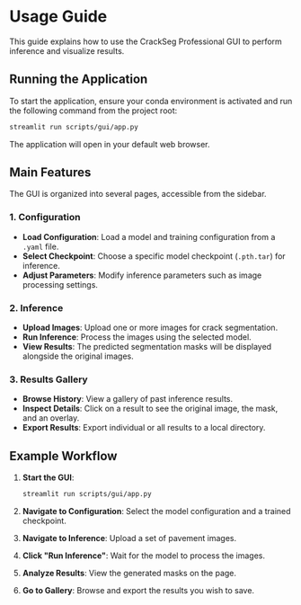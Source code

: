 # Usage Guide

This guide explains how to use the CrackSeg Professional GUI to perform inference and visualize results.

## Running the Application

To start the application, ensure your conda environment is activated and run the following command
from the project root:

```bash
streamlit run scripts/gui/app.py
```

The application will open in your default web browser.

## Main Features

The GUI is organized into several pages, accessible from the sidebar.

### 1. Configuration

- **Load Configuration**: Load a model and training configuration from a `.yaml` file.
- **Select Checkpoint**: Choose a specific model checkpoint (`.pth.tar`) for inference.
- **Adjust Parameters**: Modify inference parameters such as image processing settings.

### 2. Inference

- **Upload Images**: Upload one or more images for crack segmentation.
- **Run Inference**: Process the images using the selected model.
- **View Results**: The predicted segmentation masks will be displayed alongside the original images.

### 3. Results Gallery

- **Browse History**: View a gallery of past inference results.
- **Inspect Details**: Click on a result to see the original image, the mask, and an overlay.
- **Export Results**: Export individual or all results to a local directory.

## Example Workflow

1. **Start the GUI**:

    ```bash
    streamlit run scripts/gui/app.py
    ```

2. **Navigate to Configuration**: Select the model configuration and a trained checkpoint.
3. **Navigate to Inference**: Upload a set of pavement images.
4. **Click "Run Inference"**: Wait for the model to process the images.
5. **Analyze Results**: View the generated masks on the page.
6. **Go to Gallery**: Browse and export the results you wish to save.
